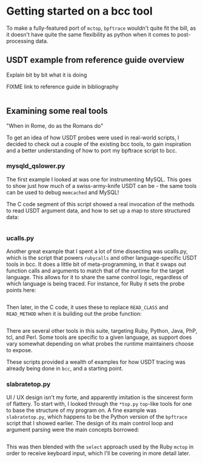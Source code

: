 # Getting started on a bcc tool

To make a fully-featured port of `mctop`, `bpftrace` wouldn't quite fit the
bill, as it doesn't have quite the same flexibility as python when it comes to
post-processing data.

## USDT example from reference guide overview

Explain bit by bit what it is doing

FIXME link to reference guide in bibliography

```{.c include=src/bcc/docs/reference_guide.md startLine=235 endLine=242}
```

## Examining some real tools

"When in Rome, do as the Romans do"

To get an idea of how USDT probes were used in real-world scripts, I decided to
check out a couple of the existing bcc tools, to gain inspiration and a better
understanding of how to port my bpftrace script to bcc.

### mysqld_qslower.py

The first example I looked at was one for instrumenting MySQL. This goes to
show just how much of a swiss-army-knife USDT can be - the same tools can be
used to debug `memcached` and MySQL!

The C code segment of this script showed a real invocation of the methods to
read USDT argument data, and how to set up a map to store structured data:

```{.c include=src/bcc/tools/mysqld_qslower.py startLine=44 endLine=68}
```
### ucalls.py

Another great example that I spent a lot of time dissecting was ucalls.py,
which is the script that powers `rubycalls` and other language-specific USDT
tools in bcc. It does a little bit of meta-programming, in that it swaps out
function calls and arguments to match that of the runtime for the target
language. This allows for it to share the same control logic, regardless of
which language is being traced. For instance, for Ruby it sets the probe
points here:

```{.python include=src/bcc/tools/lib/ucalls.py startLine=91 endLine=96}
```

Then later, in the C code, it uses these to replace `READ_CLASS` and
`READ_METHOD` when it is building out the probe function:


```{.c include=src/bcc/tools/lib/ucalls.py startLine=151 endLine=163}
```

There are several other tools in this suite, targeting Ruby, Python, Java, PhP,
 tcl, and Perl. Some tools are specific to a given language, as support does
vary somewhat depending on what probes the runtime maintainers choose to
expose.

These scripts provided a wealth of examples for how USDT tracing was already
being done in `bcc`, and a starting point.

### slabratetop.py

UI / UX design isn't my forte, and apparently imitation is the sincerest form
of flattery. To start with, I looked through the `*top.py` `top`-like tools for
one to base the structure of my program on. A fine example was
`slabratetop.py`, which happens to be the Python version of the `bpftrace`
script that I showed earlier. The design of its main control loop and argument
parsing were the main concepts borrowed:

```{.python include=src/bcc/tools/slabratetop.py startLine=112 endLine=143}
```

This was then blended with the `select` approach used by the Ruby `mctop` in
order to receive keyboard input, which I'll be covering in more detail later.

